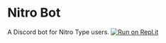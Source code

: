 # Nitro Bot
A Discord bot for Nitro Type users.
[![Run on Repl.it](https://repl.it/badge/github/joshuakim2203/lolydealer)](https://repl.it/github/joshuakim2203/lolydealer)

